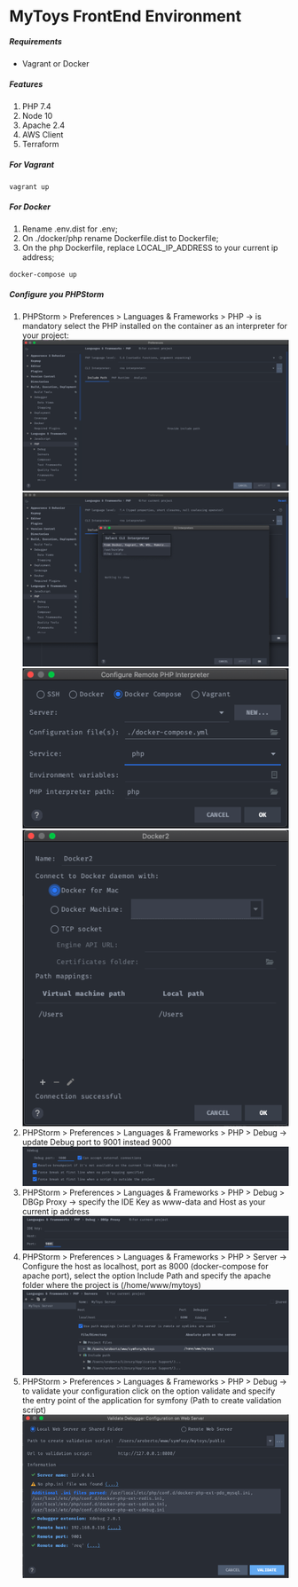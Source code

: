 # MyToys FrontEnd Environment

##### Requirements

* Vagrant or Docker 

##### Features
1. PHP 7.4
2. Node 10
3. Apache 2.4
4. AWS Client 
5. Terraform

##### For Vagrant

```
vagrant up
```

##### For Docker

1. Rename .env.dist for .env;
2. On ./docker/php rename Dockerfile.dist to Dockerfile;
3. On the php Dockerfile, replace LOCAL_IP_ADDRESS to your current ip address;

```
docker-compose up
```

##### Configure you PHPStorm

1. PHPStorm > Preferences > Languages & Frameworks > PHP -> is mandatory select the PHP installed on the container as an interpreter for your project:
![Updating PHP Interpreter](images/img1.png)
![Selecting Docker Container as a PHP Interpreter provider](images/img2.png)
![Selecting Docker Composer as PHP Configuration](images/img3.png)
![Selecting the Server as Docker for Mac ](images/img4.png)
2. PHPStorm > Preferences > Languages & Frameworks > PHP > Debug -> update Debug port to 9001 instead 9000
![](images/img5.png)
3. PHPStorm > Preferences > Languages & Frameworks > PHP > Debug > DBGp Proxy -> specify the IDE Key as www-data and Host as your current ip address
![](images/img6.png)
4. PHPStorm > Preferences > Languages & Frameworks > PHP > Server -> Configure the host as localhost, port as 8000 (docker-compose for apache port), select the option Include Path and specify the apache folder where the project is (/home/www/mytoys)
![](images/img7.png) 
5. PHPStorm > Preferences > Languages & Frameworks > PHP > Debug -> to validate your configuration click on the option validate and specify the entry point of the application for symfony (Path to create validation script)
![](images/img8.png)

